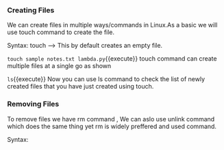### Creating Files

We can create files in multiple ways/commands in Linux.As a basic we will use touch command to create the file.

Syntax: touch <filename> --> This by default creates an empty file.

`touch sample notes.txt lambda.py`{{execute}} touch command can create multiple files at a single go as shown

`ls`{{execute}} Now you can use ls command to check the list of newly created files that you have just created using touch.

### Removing Files

To remove files we have rm command , We can aslo use unlink command which does the same thing yet rm is widely preffered and used command.

Syntax: 